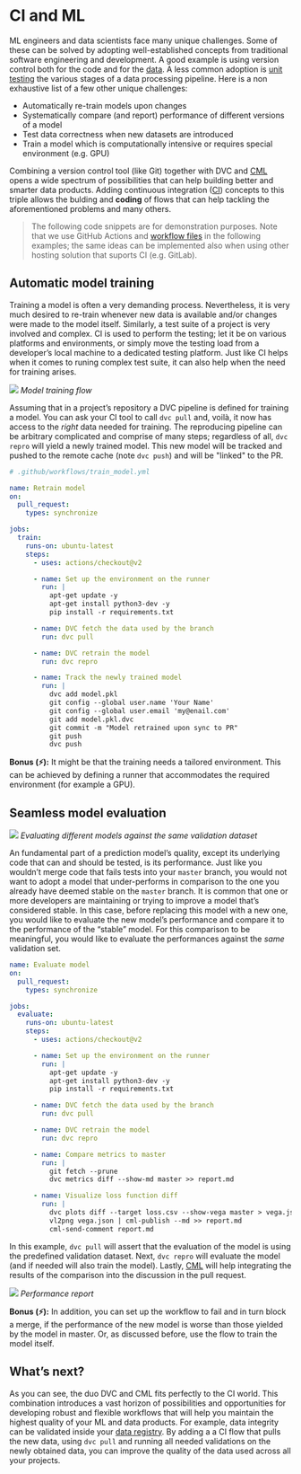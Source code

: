 # CI and ML

ML engineers and data scientists face many unique challenges. Some of these can
be solved by adopting well-established concepts from traditional software
engineering and development. A good example is using version control both for
the code and for the [data](/doc/use-cases/versioning-data-and-model-files). A
less common adoption is
[unit testing](https://en.wikipedia.org/wiki/Software_testing#Testing_levels)
the various stages of a data processing pipeline. Here is a non exhaustive list
of a few other unique challenges:

- Automatically re-train models upon changes
- Systematically compare (and report) performance of different versions of a
  model
- Test data correctness when new datasets are introduced
- Train a model which is computationally intensive or requires special
  environment (e.g. GPU)

Combining a version control tool (like Git) together with DVC and
[CML](http://www.cml.dev) opens a wide spectrum of possibilities that can help
building better and smarter data products. Adding continuous integration
([CI](https://en.wikipedia.org/wiki/Continuous_integration)) concepts to this
triple allows the bulding and **coding** of flows that can help tackling the
aforementioned problems and many others.

> The following code snippets are for demonstration purposes. Note that we use
> GitHub Actions and
> [workflow files](https://docs.github.com/en/actions/configuring-and-managing-workflows/configuring-a-workflow#creating-a-workflow-file)
> in the following examples; the same ideas can be implemented also when using
> other hosting solution that suports CI (e.g. GitLab).

## Automatic model training

Training a model is often a very demanding process. Nevertheless, it is very
much desired to re-train whenever new data is available and/or changes were made
to the model itself. Similarly, a test suite of a project is very involved and
complex. CI is used to perform the testing; let it be on various platforms and
environments, or simply move the testing load from a developer’s local machine
to a dedicated testing platform. Just like CI helps when it comes to runing
complex test suite, it can also help when the need for training arises.

![](/img/ci_for_ml_retrain_model.jpg) _Model training flow_

Assuming that in a project’s repository a DVC pipeline is defined for training a
model. You can ask your CI tool to call `dvc pull` and, voilà, it now has access
to the _right_ data needed for training. The reproducing pipeline can be
arbitrary complicated and comprise of many steps; regardless of all, `dvc repro`
will yield a newly trained model. This new model will be tracked and pushed to
the remote cache (note `dvc push`) and will be "linked" to the PR.

```yml
# .github/workflows/train_model.yml

name: Retrain model
on:
  pull_request:
    types: synchronize

jobs:
  train:
    runs-on: ubuntu-latest
    steps:
      - uses: actions/checkout@v2

      - name: Set up the environment on the runner
        run: |
          apt-get update -y
          apt-get install python3-dev -y
          pip install -r requirements.txt

      - name: DVC fetch the data used by the branch
        run: dvc pull

      - name: DVC retrain the model
        run: dvc repro

      - name: Track the newly trained model
        run: |
          dvc add model.pkl
          git config --global user.name 'Your Name'
          git config --global user.email 'my@enail.com'
          git add model.pkl.dvc
          git commit -m "Model retrained upon sync to PR"
          git push
          dvc push
```

**Bonus (⚡️):** It might be that the training needs a tailored environment.
This can be achieved by defining a runner that accommodates the required
environment (for example a GPU).

## Seamless model evaluation

![](/img/ci_for_ml_evaluate_models.jpg) _Evaluating different models against the
same validation dataset_

An fundamental part of a prediction model’s quality, except its underlying code
that can and should be tested, is its performance. Just like you wouldn’t merge
code that fails tests into your `master` branch, you would not want to adopt a
model that under-performs in comparison to the one you already have deemed
stable on the `master` branch. It is common that one or more developers are
maintaining or trying to improve a model that’s considered stable. In this case,
before replacing this model with a new one, you would like to evaluate the new
model’s performance and compare it to the performance of the “stable” model. For
this comparison to be meaningful, you would like to evaluate the performances
against the _same_ validation set.

```yml
name: Evaluate model
on:
  pull_request:
    types: synchronize

jobs:
  evaluate:
    runs-on: ubuntu-latest
    steps:
      - uses: actions/checkout@v2

      - name: Set up the environment on the runner
        run: |
          apt-get update -y
          apt-get install python3-dev -y
          pip install -r requirements.txt

      - name: DVC fetch the data used by the branch
        run: dvc pull

      - name: DVC retrain the model
        run: dvc repro

      - name: Compare metrics to master
        run: |
          git fetch --prune
          dvc metrics diff --show-md master >> report.md

      - name: Visualize loss function diff
        run: |
          dvc plots diff --target loss.csv --show-vega master > vega.json
          vl2png vega.json | cml-publish --md >> report.md
          cml-send-comment report.md
```

In this example, `dvc pull` will assert that the evaluation of the model is
using the predefined validation dataset. Next, `dvc repro` will evaluate the
model (and if needed will also train the model). Lastly,
[CML](https://github.com/iterative/cml#using-cml-with-dvc) will help integrating
the results of the comparison into the discussion in the pull request.

![](/img/ci_for_ml_long_report.png) _Performance report_

**Bonus (⚡️):** In addition, you can set up the workflow to fail and in turn
block a merge, if the performance of the new model is worse than those yielded
by the model in master. Or, as discussed before, use the flow to train the model
itself.

## What’s next?

As you can see, the duo DVC and CML fits perfectly to the CI world. This
combination introduces a vast horizon of possibilities and opportunities for
developing robust and flexible workflows that will help you maintain the highest
quality of your ML and data products. For example, data integrity can be
validated inside your [data registry](/doc/use-cases/data-registries). By adding
a a CI flow that pulls the new data, using `dvc pull` and running all needed
validations on the newly obtained data, you can improve the quality of the data
used across all your projects.
